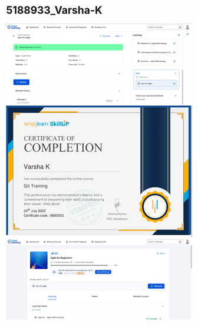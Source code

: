 # 5188933_Varsha-K
<img src="https://github.com/5188933VARSHA/5188933_Varsha-K/blob/main/SDLC/Quiz%20agile%20screenshot.png" alt="image">
<img src="GIT/5188933_Varsha K git simplilearn certificate.png"alt="image">
<img src="SDLC/course end Screenshot.png" alt="image">